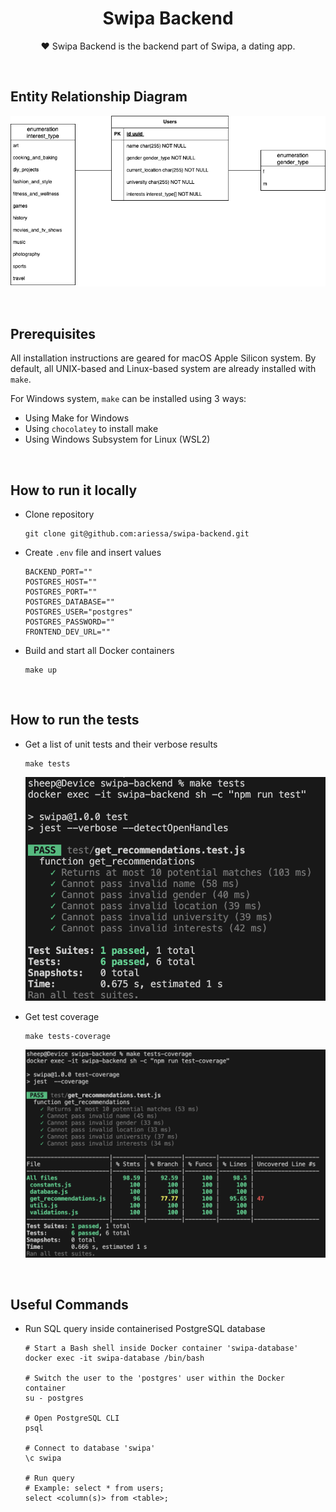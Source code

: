 <h1 align="center">Swipa Backend</h1>

<p align="center">  
❤️ Swipa Backend is the backend part of Swipa, a dating app.
</p>

<br />

## Entity Relationship Diagram

<p align="center">
<img src="/previews/swipa_erd.png"/>
</p>

</br>

## Prerequisites
All installation instructions are geared for macOS Apple Silicon system. By default, all UNIX-based and Linux-based system are already installed with `make`.

For Windows system, `make` can be installed using 3 ways:

- Using Make for Windows
- Using `chocolatey` to install make
- Using Windows Subsystem for Linux (WSL2)

<br />

## How to run it locally

- Clone repository

    ```
    git clone git@github.com:ariessa/swipa-backend.git
    ```

- Create `.env` file and insert values

    ```
    BACKEND_PORT=""
    POSTGRES_HOST=""
    POSTGRES_PORT=""
    POSTGRES_DATABASE=""
    POSTGRES_USER="postgres"
    POSTGRES_PASSWORD=""
    FRONTEND_DEV_URL=""
    ```

- Build and start all Docker containers

    ```
    make up
    ```

<br />

## How to run the tests

- Get a list of unit tests and their verbose results

    ```
    make tests
    ```

    <p align="center">
    <img src="/previews/verbose-test.png"/>
    </p>

- Get test coverage

    ```
    make tests-coverage
    ```

    <p align="center">
    <img src="/previews/test-coverage.png"/>
    </p>

<br />

## Useful Commands

- Run SQL query inside containerised PostgreSQL database

    ```
    # Start a Bash shell inside Docker container 'swipa-database'
    docker exec -it swipa-database /bin/bash

    # Switch the user to the 'postgres' user within the Docker container
    su - postgres

    # Open PostgreSQL CLI
    psql

    # Connect to database 'swipa'
    \c swipa

    # Run query
    # Example: select * from users;
    select <column(s)> from <table>;
    ```

<br />
